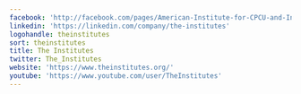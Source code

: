 ```yaml
---
facebook: 'http://facebook.com/pages/American-Institute-for-CPCU-and-Insurance-Institute-of-America/49259628260'
linkedin: 'https://linkedin.com/company/the-institutes'
logohandle: theinstitutes
sort: theinstitutes
title: The Institutes
twitter: The_Institutes
website: 'https://www.theinstitutes.org/'
youtube: 'https://www.youtube.com/user/TheInstitutes'
---
```

